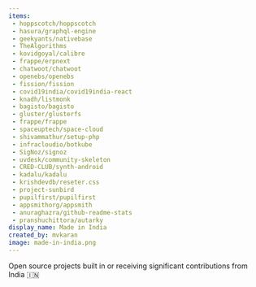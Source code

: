 ```yaml
---
items:
 - hoppscotch/hoppscotch
 - hasura/graphql-engine
 - geekyants/nativebase
 - TheAlgorithms
 - kovidgoyal/calibre
 - frappe/erpnext
 - chatwoot/chatwoot
 - openebs/openebs  
 - fission/fission
 - covid19india/covid19india-react
 - knadh/listmonk
 - bagisto/bagisto
 - gluster/glusterfs
 - frappe/frappe
 - spaceuptech/space-cloud
 - shivammathur/setup-php
 - infracloudio/botkube
 - SigNoz/signoz
 - uvdesk/community-skeleton
 - CRED-CLUB/synth-android
 - kadalu/kadalu
 - krishdevdb/reseter.css
 - project-sunbird
 - pupilfirst/pupilfirst
 - appsmithorg/appsmith
 - anuraghazra/github-readme-stats
 - pranshuchittora/autarky
display_name: Made in India
created_by: mvkaran
image: made-in-india.png
---
```

Open source projects built in or receiving significant contributions from India :india:
